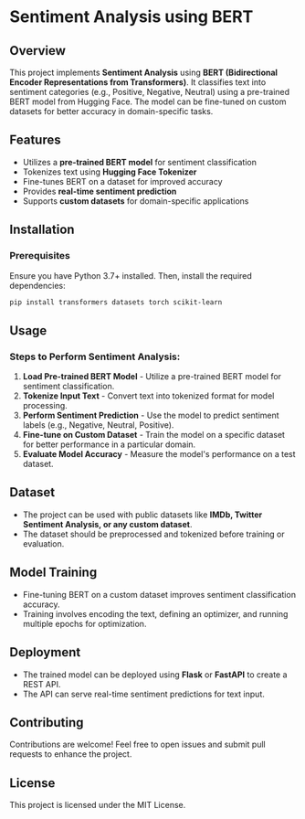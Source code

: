 # Sentiment Analysis using BERT

## Overview

This project implements **Sentiment Analysis** using **BERT (Bidirectional Encoder Representations from Transformers)**. It classifies text into sentiment categories (e.g., Positive, Negative, Neutral) using a pre-trained BERT model from Hugging Face. The model can be fine-tuned on custom datasets for better accuracy in domain-specific tasks.

## Features

- Utilizes a **pre-trained BERT model** for sentiment classification
- Tokenizes text using **Hugging Face Tokenizer**
- Fine-tunes BERT on a dataset for improved accuracy
- Provides **real-time sentiment prediction**
- Supports **custom datasets** for domain-specific applications

## Installation

### Prerequisites

Ensure you have Python 3.7+ installed. Then, install the required dependencies:

```bash
pip install transformers datasets torch scikit-learn
```

## Usage

### Steps to Perform Sentiment Analysis:

1. **Load Pre-trained BERT Model** - Utilize a pre-trained BERT model for sentiment classification.
2. **Tokenize Input Text** - Convert text into tokenized format for model processing.
3. **Perform Sentiment Prediction** - Use the model to predict sentiment labels (e.g., Negative, Neutral, Positive).
4. **Fine-tune on Custom Dataset** - Train the model on a specific dataset for better performance in a particular domain.
5. **Evaluate Model Accuracy** - Measure the model's performance on a test dataset.

## Dataset

- The project can be used with public datasets like **IMDb, Twitter Sentiment Analysis, or any custom dataset**.
- The dataset should be preprocessed and tokenized before training or evaluation.

## Model Training

- Fine-tuning BERT on a custom dataset improves sentiment classification accuracy.
- Training involves encoding the text, defining an optimizer, and running multiple epochs for optimization.

## Deployment

- The trained model can be deployed using **Flask** or **FastAPI** to create a REST API.
- The API can serve real-time sentiment predictions for text input.

## Contributing

Contributions are welcome! Feel free to open issues and submit pull requests to enhance the project.

## License

This project is licensed under the MIT License.

